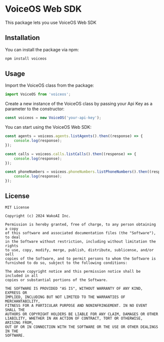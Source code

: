 # VoiceOS Web SDK

This package lets you use VoiceOS Web SDK

## Installation

You can install the package via npm:

```bash
npm install voiceos
```

## Usage

Import the VoiceOS class from the package:

```javascript
import VoiceOS from 'voiceos';
```

Create a new instance of the VoiceOS class by passing your Api Key as a parameter to the constructor:

```javascript
const voiceos = new VoiceOS('your-api-key');
```

You can start using the VoiceOS Web SDK:

```javascript
const agents = voiceos.agents.listAgents().then((response) => {
    console.log(response);
});

const calls = voiceos.calls.listCalls().then((response) => {
    console.log(response);
});

const phoneNumbers = voiceos.phoneNumbers.listPhoneNumbers().then((response) => {
    console.log(response);
});
```

## License

```
MIT License

Copyright (c) 2024 WakoAI Inc.

Permission is hereby granted, free of charge, to any person obtaining a copy
of this software and associated documentation files (the "Software"), to deal
in the Software without restriction, including without limitation the rights
to use, copy, modify, merge, publish, distribute, sublicense, and/or sell
copies of the Software, and to permit persons to whom the Software is
furnished to do so, subject to the following conditions:

The above copyright notice and this permission notice shall be included in all
copies or substantial portions of the Software.

THE SOFTWARE IS PROVIDED "AS IS", WITHOUT WARRANTY OF ANY KIND, EXPRESS OR
IMPLIED, INCLUDING BUT NOT LIMITED TO THE WARRANTIES OF MERCHANTABILITY,
FITNESS FOR A PARTICULAR PURPOSE AND NONINFRINGEMENT. IN NO EVENT SHALL THE
AUTHORS OR COPYRIGHT HOLDERS BE LIABLE FOR ANY CLAIM, DAMAGES OR OTHER
LIABILITY, WHETHER IN AN ACTION OF CONTRACT, TORT OR OTHERWISE, ARISING FROM,
OUT OF OR IN CONNECTION WITH THE SOFTWARE OR THE USE OR OTHER DEALINGS IN THE
SOFTWARE.
```